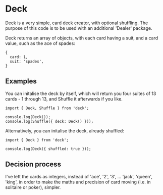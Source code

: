 # Deck

Deck is a very simple, card deck creator, with optional shuffling.
The purpose of this code is to be used with an additional 'Dealer' package.

Deck returns an array of objects, with each card having a suit, and a card value, such as the ace of spades:

```
{
  card: 1,
  suit: 'spades',
}

```

## Examples

You can initalise the deck by itself, which will return you four suites of 13 cards - 1 through 13, and Shuffle it afterwards if you like.

```
import { Deck, Shuffle } from 'deck';

console.log(Deck());
console.log(Shuffle({ deck: Deck() }));

```

Alternatively, you can initalise the deck, already shuffled:

```
import { Deck } from 'deck';

console.log(Deck({ shuffled: true }));

```

## Decision process

I've left the cards as integers, instead of 'ace', '2', '3', ... 'jack', 'queen', 'king', in order to make the maths and precision of card moving (i.e. in solitaire or poker), simpler.

